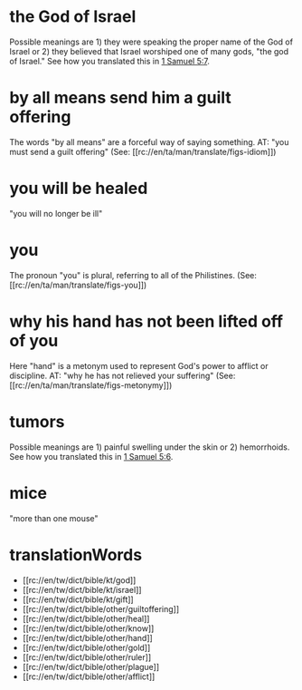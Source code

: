 # the God of Israel

Possible meanings are 1) they were speaking the proper name of the God of Israel or 2) they believed that Israel worshiped one of many gods, "the god of Israel." See how you translated this in [1 Samuel 5:7](../05/06.md).

# by all means send him a guilt offering

The words "by all means" are a forceful way of saying something. AT: "you must send a guilt offering" (See: [[rc://en/ta/man/translate/figs-idiom]])

# you will be healed

"you will no longer be ill"

# you

The pronoun "you" is plural, referring to all of the Philistines. (See: [[rc://en/ta/man/translate/figs-you]])

# why his hand has not been lifted off of you

Here "hand" is a metonym used to represent God's power to afflict or discipline. AT: "why he has not relieved your suffering" (See: [[rc://en/ta/man/translate/figs-metonymy]])

# tumors

Possible meanings are 1) painful swelling under the skin or 2) hemorrhoids. See how you translated this in [1 Samuel 5:6](../05/06.md).

# mice

"more than one mouse"

# translationWords

* [[rc://en/tw/dict/bible/kt/god]]
* [[rc://en/tw/dict/bible/kt/israel]]
* [[rc://en/tw/dict/bible/kt/gift]]
* [[rc://en/tw/dict/bible/other/guiltoffering]]
* [[rc://en/tw/dict/bible/other/heal]]
* [[rc://en/tw/dict/bible/other/know]]
* [[rc://en/tw/dict/bible/other/hand]]
* [[rc://en/tw/dict/bible/other/gold]]
* [[rc://en/tw/dict/bible/other/ruler]]
* [[rc://en/tw/dict/bible/other/plague]]
* [[rc://en/tw/dict/bible/other/afflict]]